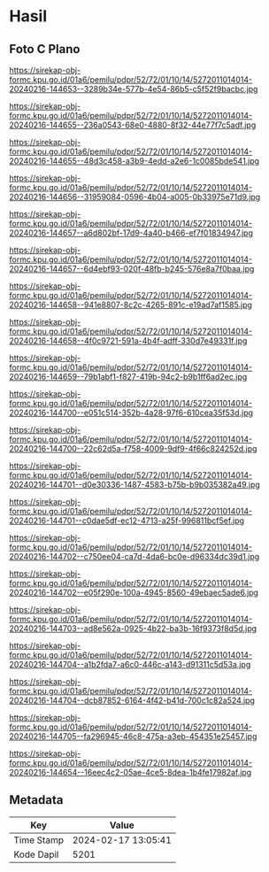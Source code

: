 # Hasil

## Foto C Plano

https://sirekap-obj-formc.kpu.go.id/01a6/pemilu/pdpr/52/72/01/10/14/5272011014014-20240216-144653--3289b34e-577b-4e54-86b5-c5f52f9bacbc.jpg

https://sirekap-obj-formc.kpu.go.id/01a6/pemilu/pdpr/52/72/01/10/14/5272011014014-20240216-144655--236a0543-68e0-4880-8f32-44e77f7c5adf.jpg

https://sirekap-obj-formc.kpu.go.id/01a6/pemilu/pdpr/52/72/01/10/14/5272011014014-20240216-144655--48d3c458-a3b9-4edd-a2e6-1c0085bde541.jpg

https://sirekap-obj-formc.kpu.go.id/01a6/pemilu/pdpr/52/72/01/10/14/5272011014014-20240216-144656--31959084-0596-4b04-a005-0b33975e71d9.jpg

https://sirekap-obj-formc.kpu.go.id/01a6/pemilu/pdpr/52/72/01/10/14/5272011014014-20240216-144657--a6d802bf-17d9-4a40-b466-ef7f01834947.jpg

https://sirekap-obj-formc.kpu.go.id/01a6/pemilu/pdpr/52/72/01/10/14/5272011014014-20240216-144657--6d4ebf93-020f-48fb-b245-576e8a7f0baa.jpg

https://sirekap-obj-formc.kpu.go.id/01a6/pemilu/pdpr/52/72/01/10/14/5272011014014-20240216-144658--941e8807-8c2c-4265-891c-e19ad7af1585.jpg

https://sirekap-obj-formc.kpu.go.id/01a6/pemilu/pdpr/52/72/01/10/14/5272011014014-20240216-144658--4f0c9721-591a-4b4f-adff-330d7e49331f.jpg

https://sirekap-obj-formc.kpu.go.id/01a6/pemilu/pdpr/52/72/01/10/14/5272011014014-20240216-144659--79b1abf1-f827-419b-94c2-b9b1ff6ad2ec.jpg

https://sirekap-obj-formc.kpu.go.id/01a6/pemilu/pdpr/52/72/01/10/14/5272011014014-20240216-144700--e051c514-352b-4a28-97f6-610cea35f53d.jpg

https://sirekap-obj-formc.kpu.go.id/01a6/pemilu/pdpr/52/72/01/10/14/5272011014014-20240216-144700--22c62d5a-f758-4009-9df9-4f66c824252d.jpg

https://sirekap-obj-formc.kpu.go.id/01a6/pemilu/pdpr/52/72/01/10/14/5272011014014-20240216-144701--d0e30336-1487-4583-b75b-b9b035382a49.jpg

https://sirekap-obj-formc.kpu.go.id/01a6/pemilu/pdpr/52/72/01/10/14/5272011014014-20240216-144701--c0dae5df-ec12-4713-a25f-996811bcf5ef.jpg

https://sirekap-obj-formc.kpu.go.id/01a6/pemilu/pdpr/52/72/01/10/14/5272011014014-20240216-144702--c750ee04-ca7d-4da6-bc0e-d96334dc39d1.jpg

https://sirekap-obj-formc.kpu.go.id/01a6/pemilu/pdpr/52/72/01/10/14/5272011014014-20240216-144702--e05f290e-100a-4945-8560-49ebaec5ade6.jpg

https://sirekap-obj-formc.kpu.go.id/01a6/pemilu/pdpr/52/72/01/10/14/5272011014014-20240216-144703--ad8e562a-0925-4b22-ba3b-16f9373f8d5d.jpg

https://sirekap-obj-formc.kpu.go.id/01a6/pemilu/pdpr/52/72/01/10/14/5272011014014-20240216-144704--a1b2fda7-a6c0-446c-a143-d91311c5d53a.jpg

https://sirekap-obj-formc.kpu.go.id/01a6/pemilu/pdpr/52/72/01/10/14/5272011014014-20240216-144704--dcb87852-6164-4f42-b41d-700c1c82a524.jpg

https://sirekap-obj-formc.kpu.go.id/01a6/pemilu/pdpr/52/72/01/10/14/5272011014014-20240216-144705--fa296945-46c8-475a-a3eb-454351e25457.jpg

https://sirekap-obj-formc.kpu.go.id/01a6/pemilu/pdpr/52/72/01/10/14/5272011014014-20240216-144654--16eec4c2-05ae-4ce5-8dea-1b4fe17982af.jpg


## Metadata

| Key        | Value               |
| ---------- | ------------------- |
| Time Stamp | 2024-02-17 13:05:41 |
| Kode Dapil | 5201                |



